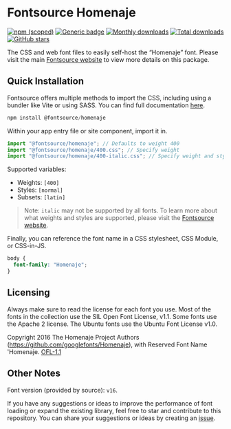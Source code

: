 # Fontsource Homenaje

[![npm (scoped)](https://img.shields.io/npm/v/@fontsource/homenaje?color=brightgreen)](https://www.npmjs.com/package/@fontsource/homenaje) [![Generic badge](https://img.shields.io/badge/fontsource-passing-brightgreen)](https://github.com/fontsource/fontsource) [![Monthly downloads](https://badgen.net/npm/dm/@fontsource/homenaje)](https://github.com/fontsource/fontsource) [![Total downloads](https://badgen.net/npm/dt/@fontsource/homenaje)](https://github.com/fontsource/fontsource) [![GitHub stars](https://img.shields.io/github/stars/fontsource/fontsource.svg?style=social&label=Star)](https://github.com/fontsource/fontsource/stargazers)

The CSS and web font files to easily self-host the “Homenaje” font. Please visit the main [Fontsource website](https://fontsource.org/fonts/homenaje) to view more details on this package.

## Quick Installation

Fontsource offers multiple methods to import the CSS, including using a bundler like Vite or using SASS. You can find full documentation [here](https://fontsource.org/docs/getting-started/introduction).

```javascript
npm install @fontsource/homenaje
```

Within your app entry file or site component, import it in.

```javascript
import "@fontsource/homenaje"; // Defaults to weight 400
import "@fontsource/homenaje/400.css"; // Specify weight
import "@fontsource/homenaje/400-italic.css"; // Specify weight and style
```

Supported variables:
- Weights: `[400]`
- Styles: `[normal]`
- Subsets: `[latin]`

> Note: `italic` may not be supported by all fonts. To learn more about what weights and styles are supported, please visit the [Fontsource website](https://fontsource.org/fonts/homenaje).

Finally, you can reference the font name in a CSS stylesheet, CSS Module, or CSS-in-JS.

```css
body {
  font-family: "Homenaje";
}
```

## Licensing
Always make sure to read the license for each font you use. Most of the fonts in the collection use the SIL Open Font License, v1.1. Some fonts use the Apache 2 license. The Ubuntu fonts use the Ubuntu Font License v1.0.

Copyright 2016 The Homenaje Project Authors (https://github.com/googlefonts/Homenaje), with Reserved Font Name 'Homenaje.
[OFL-1.1](http://scripts.sil.org/OFL)

## Other Notes
Font version (provided by source): `v16`.

If you have any suggestions or ideas to improve the performance of font loading or expand the existing library, feel free to star and contribute to this repository. You can share your suggestions or ideas by creating an [issue](https://github.com/fontsource/fontsource/issues).